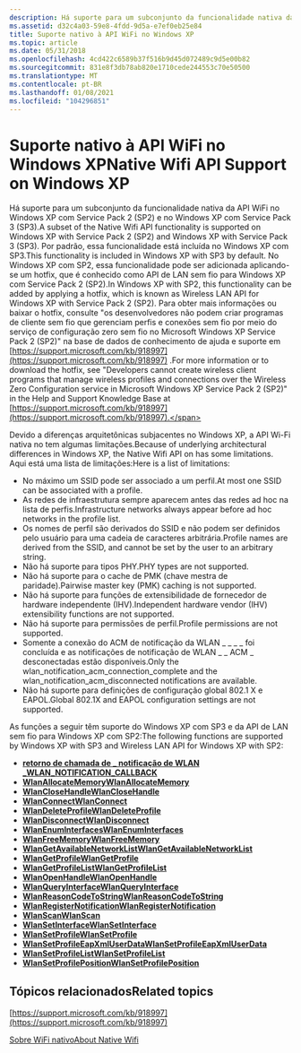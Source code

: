 ```yaml
---
description: Há suporte para um subconjunto da funcionalidade nativa da API WiFi no Windows XP com Service Pack 2 (SP2) e no Windows XP com Service Pack 3 (SP3).
ms.assetid: d32c4a03-59e8-4fdd-9d5a-e7ef0eb25e84
title: Suporte nativo à API WiFi no Windows XP
ms.topic: article
ms.date: 05/31/2018
ms.openlocfilehash: 4cd422c6589b37f516b9d45d072489c9d5e00b82
ms.sourcegitcommit: 831e8f3db78ab820e1710cede244553c70e50500
ms.translationtype: MT
ms.contentlocale: pt-BR
ms.lasthandoff: 01/08/2021
ms.locfileid: "104296851"
---
```

# <a name="native-wifi-api-support-on-windows-xp"></a><span data-ttu-id="280b2-103">Suporte nativo à API WiFi no Windows XP</span><span class="sxs-lookup"><span data-stu-id="280b2-103">Native Wifi API Support on Windows XP</span></span>

<span data-ttu-id="280b2-104">Há suporte para um subconjunto da funcionalidade nativa da API WiFi no Windows XP com Service Pack 2 (SP2) e no Windows XP com Service Pack 3 (SP3).</span><span class="sxs-lookup"><span data-stu-id="280b2-104">A subset of the Native Wifi API functionality is supported on Windows XP with Service Pack 2 (SP2) and Windows XP with Service Pack 3 (SP3).</span></span> <span data-ttu-id="280b2-105">Por padrão, essa funcionalidade está incluída no Windows XP com SP3.</span><span class="sxs-lookup"><span data-stu-id="280b2-105">This functionality is included in Windows XP with SP3 by default.</span></span> <span data-ttu-id="280b2-106">No Windows XP com SP2, essa funcionalidade pode ser adicionada aplicando-se um hotfix, que é conhecido como API de LAN sem fio para Windows XP com Service Pack 2 (SP2).</span><span class="sxs-lookup"><span data-stu-id="280b2-106">In Windows XP with SP2, this functionality can be added by applying a hotfix, which is known as Wireless LAN API for Windows XP with Service Pack 2 (SP2).</span></span> <span data-ttu-id="280b2-107">Para obter mais informações ou baixar o hotfix, consulte "os desenvolvedores não podem criar programas de cliente sem fio que gerenciam perfis e conexões sem fio por meio do serviço de configuração zero sem fio no Microsoft Windows XP Service Pack 2 (SP2)" na base de dados de conhecimento de ajuda e suporte em [https://support.microsoft.com/kb/918997](https://support.microsoft.com/kb/918997) .</span><span class="sxs-lookup"><span data-stu-id="280b2-107">For more information or to download the hotfix, see "Developers cannot create wireless client programs that manage wireless profiles and connections over the Wireless Zero Configuration service in Microsoft Windows XP Service Pack 2 (SP2)" in the Help and Support Knowledge Base at [https://support.microsoft.com/kb/918997](https://support.microsoft.com/kb/918997).</span></span>

<span data-ttu-id="280b2-108">Devido a diferenças arquitetônicas subjacentes no Windows XP, a API Wi-Fi nativa no tem algumas limitações.</span><span class="sxs-lookup"><span data-stu-id="280b2-108">Because of underlying architectural differences in Windows XP, the Native Wifi API on has some limitations.</span></span> <span data-ttu-id="280b2-109">Aqui está uma lista de limitações:</span><span class="sxs-lookup"><span data-stu-id="280b2-109">Here is a list of limitations:</span></span>

-   <span data-ttu-id="280b2-110">No máximo um SSID pode ser associado a um perfil.</span><span class="sxs-lookup"><span data-stu-id="280b2-110">At most one SSID can be associated with a profile.</span></span>
-   <span data-ttu-id="280b2-111">As redes de infraestrutura sempre aparecem antes das redes ad hoc na lista de perfis.</span><span class="sxs-lookup"><span data-stu-id="280b2-111">Infrastructure networks always appear before ad hoc networks in the profile list.</span></span>
-   <span data-ttu-id="280b2-112">Os nomes de perfil são derivados do SSID e não podem ser definidos pelo usuário para uma cadeia de caracteres arbitrária.</span><span class="sxs-lookup"><span data-stu-id="280b2-112">Profile names are derived from the SSID, and cannot be set by the user to an arbitrary string.</span></span>
-   <span data-ttu-id="280b2-113">Não há suporte para tipos PHY.</span><span class="sxs-lookup"><span data-stu-id="280b2-113">PHY types are not supported.</span></span>
-   <span data-ttu-id="280b2-114">Não há suporte para o cache de PMK (chave mestra de paridade).</span><span class="sxs-lookup"><span data-stu-id="280b2-114">Pairwise master key (PMK) caching is not supported.</span></span>
-   <span data-ttu-id="280b2-115">Não há suporte para funções de extensibilidade de fornecedor de hardware independente (IHV).</span><span class="sxs-lookup"><span data-stu-id="280b2-115">Independent hardware vendor (IHV) extensibility functions are not supported.</span></span>
-   <span data-ttu-id="280b2-116">Não há suporte para permissões de perfil.</span><span class="sxs-lookup"><span data-stu-id="280b2-116">Profile permissions are not supported.</span></span>
-   <span data-ttu-id="280b2-117">Somente a conexão do ACM de notificação da WLAN \_ \_ \_ \_ foi concluída e as notificações de notificação de WLAN \_ \_ ACM \_ desconectadas estão disponíveis.</span><span class="sxs-lookup"><span data-stu-id="280b2-117">Only the wlan\_notification\_acm\_connection\_complete and the wlan\_notification\_acm\_disconnected notifications are available.</span></span>
-   <span data-ttu-id="280b2-118">Não há suporte para definições de configuração global 802.1 X e EAPOL.</span><span class="sxs-lookup"><span data-stu-id="280b2-118">Global 802.1X and EAPOL configuration settings are not supported.</span></span>

<span data-ttu-id="280b2-119">As funções a seguir têm suporte do Windows XP com SP3 e da API de LAN sem fio para Windows XP com SP2:</span><span class="sxs-lookup"><span data-stu-id="280b2-119">The following functions are supported by Windows XP with SP3 and Wireless LAN API for Windows XP with SP2:</span></span>

-   [<span data-ttu-id="280b2-120">**retorno de chamada de \_ notificação de WLAN \_**</span><span class="sxs-lookup"><span data-stu-id="280b2-120">**WLAN\_NOTIFICATION\_CALLBACK**</span></span>](/windows/win32/api/wlanapi/nc-wlanapi-wlan_notification_callback)
-   [<span data-ttu-id="280b2-121">**WlanAllocateMemory**</span><span class="sxs-lookup"><span data-stu-id="280b2-121">**WlanAllocateMemory**</span></span>](/windows/desktop/api/wlanapi/nf-wlanapi-wlanallocatememory)
-   [<span data-ttu-id="280b2-122">**WlanCloseHandle**</span><span class="sxs-lookup"><span data-stu-id="280b2-122">**WlanCloseHandle**</span></span>](/windows/desktop/api/wlanapi/nf-wlanapi-wlanclosehandle)
-   [<span data-ttu-id="280b2-123">**WlanConnect**</span><span class="sxs-lookup"><span data-stu-id="280b2-123">**WlanConnect**</span></span>](/windows/desktop/api/wlanapi/nf-wlanapi-wlanconnect)
-   [<span data-ttu-id="280b2-124">**WlanDeleteProfile**</span><span class="sxs-lookup"><span data-stu-id="280b2-124">**WlanDeleteProfile**</span></span>](/windows/desktop/api/wlanapi/nf-wlanapi-wlandeleteprofile)
-   [<span data-ttu-id="280b2-125">**WlanDisconnect**</span><span class="sxs-lookup"><span data-stu-id="280b2-125">**WlanDisconnect**</span></span>](/windows/desktop/api/wlanapi/nf-wlanapi-wlandisconnect)
-   [<span data-ttu-id="280b2-126">**WlanEnumInterfaces**</span><span class="sxs-lookup"><span data-stu-id="280b2-126">**WlanEnumInterfaces**</span></span>](/windows/desktop/api/wlanapi/nf-wlanapi-wlanenuminterfaces)
-   [<span data-ttu-id="280b2-127">**WlanFreeMemory**</span><span class="sxs-lookup"><span data-stu-id="280b2-127">**WlanFreeMemory**</span></span>](/windows/desktop/api/wlanapi/nf-wlanapi-wlanfreememory)
-   [<span data-ttu-id="280b2-128">**WlanGetAvailableNetworkList**</span><span class="sxs-lookup"><span data-stu-id="280b2-128">**WlanGetAvailableNetworkList**</span></span>](/windows/desktop/api/wlanapi/nf-wlanapi-wlangetavailablenetworklist)
-   [<span data-ttu-id="280b2-129">**WlanGetProfile**</span><span class="sxs-lookup"><span data-stu-id="280b2-129">**WlanGetProfile**</span></span>](/windows/desktop/api/wlanapi/nf-wlanapi-wlangetprofile)
-   [<span data-ttu-id="280b2-130">**WlanGetProfileList**</span><span class="sxs-lookup"><span data-stu-id="280b2-130">**WlanGetProfileList**</span></span>](/windows/desktop/api/wlanapi/nf-wlanapi-wlangetprofilelist)
-   [<span data-ttu-id="280b2-131">**WlanOpenHandle**</span><span class="sxs-lookup"><span data-stu-id="280b2-131">**WlanOpenHandle**</span></span>](/windows/desktop/api/wlanapi/nf-wlanapi-wlanopenhandle)
-   [<span data-ttu-id="280b2-132">**WlanQueryInterface**</span><span class="sxs-lookup"><span data-stu-id="280b2-132">**WlanQueryInterface**</span></span>](/windows/desktop/api/Wlanapi/nf-wlanapi-wlanqueryinterface)
-   [<span data-ttu-id="280b2-133">**WlanReasonCodeToString**</span><span class="sxs-lookup"><span data-stu-id="280b2-133">**WlanReasonCodeToString**</span></span>](/windows/desktop/api/wlanapi/nf-wlanapi-wlanreasoncodetostring)
-   [<span data-ttu-id="280b2-134">**WlanRegisterNotification**</span><span class="sxs-lookup"><span data-stu-id="280b2-134">**WlanRegisterNotification**</span></span>](/windows/desktop/api/wlanapi/nf-wlanapi-wlanregisternotification)
-   [<span data-ttu-id="280b2-135">**WlanScan**</span><span class="sxs-lookup"><span data-stu-id="280b2-135">**WlanScan**</span></span>](/windows/desktop/api/wlanapi/nf-wlanapi-wlanscan)
-   [<span data-ttu-id="280b2-136">**WlanSetInterface**</span><span class="sxs-lookup"><span data-stu-id="280b2-136">**WlanSetInterface**</span></span>](/windows/desktop/api/Wlanapi/nf-wlanapi-wlansetinterface)
-   [<span data-ttu-id="280b2-137">**WlanSetProfile**</span><span class="sxs-lookup"><span data-stu-id="280b2-137">**WlanSetProfile**</span></span>](/windows/desktop/api/wlanapi/nf-wlanapi-wlansetprofile)
-   [<span data-ttu-id="280b2-138">**WlanSetProfileEapXmlUserData**</span><span class="sxs-lookup"><span data-stu-id="280b2-138">**WlanSetProfileEapXmlUserData**</span></span>](/windows/desktop/api/wlanapi/nf-wlanapi-wlansetprofileeapxmluserdata)
-   [<span data-ttu-id="280b2-139">**WlanSetProfileList**</span><span class="sxs-lookup"><span data-stu-id="280b2-139">**WlanSetProfileList**</span></span>](/windows/desktop/api/wlanapi/nf-wlanapi-wlansetprofilelist)
-   [<span data-ttu-id="280b2-140">**WlanSetProfilePosition**</span><span class="sxs-lookup"><span data-stu-id="280b2-140">**WlanSetProfilePosition**</span></span>](/windows/desktop/api/wlanapi/nf-wlanapi-wlansetprofileposition)

## <a name="related-topics"></a><span data-ttu-id="280b2-141">Tópicos relacionados</span><span class="sxs-lookup"><span data-stu-id="280b2-141">Related topics</span></span>

<dl> <dt>

[https://support.microsoft.com/kb/918997](https://support.microsoft.com/kb/918997)
</dt> <dt>

[<span data-ttu-id="280b2-142">Sobre WiFi nativo</span><span class="sxs-lookup"><span data-stu-id="280b2-142">About Native Wifi</span></span>](about-native-wifi.md)
</dt> </dl>

 

 
